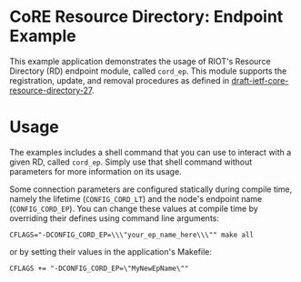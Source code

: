 CoRE Resource Directory: Endpoint Example
=========================================

This example application demonstrates the usage of RIOT's Resource Directory
(RD) endpoint module, called `cord_ep`. This module supports the registration,
update, and removal procedures as defined in
[draft-ietf-core-resource-directory-27](https://tools.ietf.org/html/draft-ietf-core-resource-directory-27).

Usage
=====
The examples includes a shell command that you can use to interact with a given
RD, called `cord_ep`. Simply use that shell command without parameters for
more information on its usage.

Some connection parameters are configured statically during compile time,
namely the lifetime (`CONFIG_CORD_LT`) and the node's endpoint name (`CONFIG_CORD_EP`). You
can change these values at compile time by overriding their defines using
command line arguments:
```
CFLAGS="-DCONFIG_CORD_EP=\\\"your_ep_name_here\\\"" make all
```
or by setting their values in the application's Makefile:
```
CFLAGS += "-DCONFIG_CORD_EP=\"MyNewEpName\""
```
